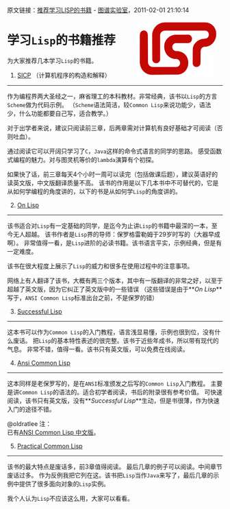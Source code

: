 原文链接：[推荐学习LISP的书籍](http://blog.sina.com.cn/s/blog_72d43af30100pg5t.html) - [图谱实验室](http://blog.sina.com.cn/tupulab)，2011-02-01 21:10:14

<img src="lisp.png" width="192" hspace="10px" align="right" >

学习`Lisp`的书籍推荐
=====================

为大家推荐几本学习`Lisp`的书籍。

1. [SICP](http://book.douban.com/subject/1148282/) （计算机程序的构造和解释）
-----------------------------

作为编程界两大圣经之一，麻省理工的本科教材。非常经典，该书以`Lisp`的方言`Scheme`做为代码示例。
（`Scheme`语法简洁，较`Common Lisp`来说功能少，语法少，什么功能都要自己写，适合教学。）

对于出学者来说，建议只阅读前三章，后两章需对计算机有良好基础才可阅读（否则吐血）。

通过阅读它可以开阔只学习了`C`，`Java`这样的命令式语言的同学的思路。
感受函数式编程的魅力。对与图灵机等价的`lambda`演算有个初探。

如果快了话，前三章每天4个小时一周可以读完（包括做课后题），建议英语好的读英文版，中文版翻译质量不高。
该书的作用是以下几本书中不可替代的，它是从如何学编程的角度讲的，以下的书是从如何学`Lisp`的角度讲的。

2. [On Lisp](http://book.douban.com/subject/1432683/)
-----------------------------

该书适合对`Lisp`有一定基础的同学，是迄今为止讲`Lisp`的书籍中最深的一本，至今无人超越。
该书作者是`Lisp`界的导师：保罗格雷勒姆于29岁时写的（大器早成啊）。
非常值得一看，是`Lisp`进阶的必读书籍。该书语言平实，示例经典，但是有一定难度。

该书在很大程度上展示了`Lisp`的威力和很多在使用过程中的注意事项。

网络上有人翻译了该书，大概有两三个版本，其中有一版翻译的非常之好，以至于超越了英文版，因为它纠正了英文版中的一些错误
（这些错误是由于**_On Lisp_**写于，`ANSI Common Lisp`标准出台之前，不是保罗的错）

3. [Successful Lisp](http://book.douban.com/subject/1456905/)
-----------------------------

这本书可以作为`Common Lisp`的入门教程，语言浅显易懂，示例也很到位，没有什么废话。
把`Lisp`的基本特性表述的很完整。该书于近些年成书，所以带有现代的气息。
非常不错，值得一看。该书只有英文版，可以免费在线阅读。

4. [Ansi Common Lisp](http://book.douban.com/subject/1456906/)
-----------------------------

这本同样是老保罗写的，是在`ANSI`标准颁发之后写的`Common Lisp`入门教程。
主要是讲`Common Lisp`的语法的。适合初学者阅读，书后的附录很有参考价值。
可快速阅读，该书只有英文版，没有**_Successful Lisp_**生动，但是书很薄，作为快速入门的途径不错。

@oldratlee 注：   
已有[ANSI Common Lisp 中文版](http://acl.readthedocs.org/en/latest/zhCN/index.html)。

5. [Practical Common Lisp](http://book.douban.com/subject/10419466/)
-----------------------------

该书的最大特点是废话多，前3章值得阅读。
最后几章的例子可以阅读。中间章节废话过多。
作为反例我把它列在这。该书把`Lisp`当作`Java`来写了，最后几章的示例中提供了很多面向对象的`Lisp`实例。

我个人认为`Lisp`不应该这么用，大家可以看看。
